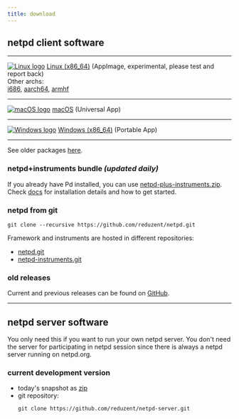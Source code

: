 ```yaml
---
title: download
---
```


## netpd client software

---


[![Linux logo](../images/linux_small.png#floatleft)](/software/netpd-current-x86_64.AppImage)
[Linux (x86_64)](/software/netpd-current-x86_64.AppImage)
(AppImage, experimental, please test and report back) <br />
Other archs: <br />
[i686](/software/netpd-current-i686.AppImage),
[aarch64](/software/netpd-current-aarch64.AppImage),
[armhf](/software/netpd-current-armhf.AppImage)
<div style="clear:both;"></div>

---

[![macOS logo](../images/macos_small.png)](/software/netpd-current-macos.dmg)  [macOS](/software/netpd-current-macos.dmg) (Universal App)

---

[![Windows logo](../images/windows_small.png)](/software/netpd-current-windows.zip) [Windows (x86_64)](/software/netpd-current-windows.zip) (Portable App)

---

See older packages [here](https://netpd.org/software/).


### netpd+instruments bundle *(updated daily)*

If you already have Pd installed, you can use
[netpd-plus-instruments.zip](https://netpd.org/~roman/netpd-plus-instruments.zip).
Check [docs](/docs/) for installation details and how to get started.

### netpd from git

<!---
![Git logo](../images/git_small.png)
--->

```
git clone --recursive https://github.com/reduzent/netpd.git
```

Framework and instruments are hosted in different repositories:
  * [netpd.git](https://github.com/reduzent/netpd)
  * [netpd-instruments.git](https://github.com/reduzent/netpd-instruments)


### old releases

Current and previous releases can be found on [GitHub](https://github.com/reduzent/netpd/releases/).

---

## netpd server software

You only need this if you want to run your own netpd server. You
don't need the server for participating in netpd session since there
is always a netpd server running on netpd.org.

### current development version

* today's snapshot as [zip](https://github.com/reduzent/netpd-server/zipball/master)
* git repository:
  ```
  git clone https://github.com/reduzent/netpd-server.git
  ```

